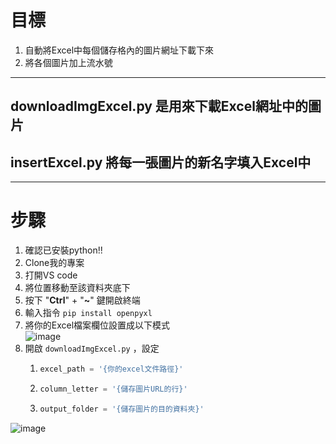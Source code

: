 # 目標
1. 自動將Excel中每個儲存格內的圖片網址下載下來
2. 將各個圖片加上流水號
****
## downloadImgExcel.py 是用來下載Excel網址中的圖片
## insertExcel.py 將每一張圖片的新名字填入Excel中
****
# 步驟
1. 確認已安裝python!!
2. Clone我的專案
3. 打開VS code
4. 將位置移動至該資料夾底下
5. 按下 "__Ctrl__" + "__~__" 鍵開啟終端
6. 輸入指令  ``` pip install openpyxl ```
7. 將你的Excel檔案欄位設置成以下模式  
![image](https://github.com/cvteuai9/Download-Excel-Image-python/assets/51105037/464367f3-d0d5-47a9-add5-c407475a4722)
8. 開啟 `downloadImgExcel.py` ，設定  
   1. ```python
      excel_path = '{你的excel文件路徑}'
      ```
   2. ```python
      column_letter = '{儲存圖片URL的行}'
      ```  
   3. ```python
      output_folder = '{儲存圖片的目的資料夾}'
      ```  
![image](https://github.com/cvteuai9/Download-Excel-Image-python/assets/51105037/8cecab29-7aad-4581-b659-e14e2019f5c5)

